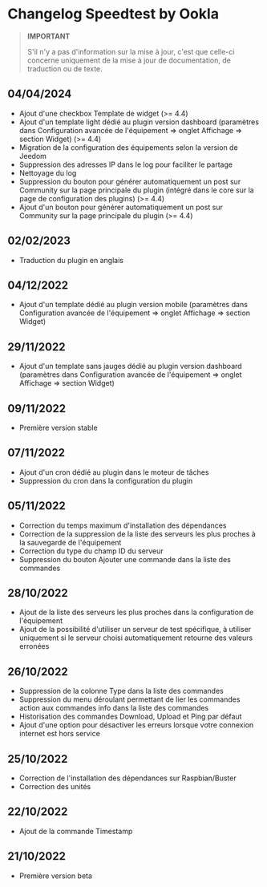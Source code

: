 # Changelog Speedtest by Ookla

> **IMPORTANT**
>
> S'il n'y a pas d'information sur la mise à jour, c'est que celle-ci concerne uniquement de la mise à jour de documentation, de traduction ou de texte.

## 04/04/2024

- Ajout d'une checkbox Template de widget (>= 4.4)
- Ajout d'un template light dédié au plugin version dashboard (paramètres dans Configuration avancée de l'équipement => onglet Affichage => section Widget) (>= 4.4)
- Migration de la configuration des équipements selon la version de Jeedom
- Suppression des adresses IP dans le log pour faciliter le partage
- Nettoyage du log
- Suppression du bouton pour générer automatiquement un post sur Community sur la page principale du plugin (intégré dans le core sur la page de configuration des plugins) (>= 4.4)
- Ajout d'un bouton pour générer automatiquement un post sur Community sur la page principale du plugin (>= 4.4)

## 02/02/2023

- Traduction du plugin en anglais

## 04/12/2022

- Ajout d'un template dédié au plugin version mobile (paramètres dans Configuration avancée de l'équipement => onglet Affichage => section Widget)

## 29/11/2022

- Ajout d'un template sans jauges dédié au plugin version dashboard (paramètres dans Configuration avancée de l'équipement => onglet Affichage => section Widget)

## 09/11/2022

- Première version stable

## 07/11/2022

- Ajout d'un cron dédié au plugin dans le moteur de tâches
- Suppression du cron dans la configuration du plugin

## 05/11/2022

- Correction du temps maximum d'installation des dépendances
- Correction de la suppression de la liste des serveurs les plus proches à la sauvegarde de l'équipement
- Correction du type du champ ID du serveur
- Suppression du bouton Ajouter une commande dans la liste des commandes

## 28/10/2022

- Ajout de la liste des serveurs les plus proches dans la configuration de l'équipement
- Ajout de la possibilité d'utiliser un serveur de test spécifique, à utiliser uniquement si le serveur choisi automatiquement retourne des valeurs erronées

## 26/10/2022

- Suppression de la colonne Type dans la liste des commandes
- Suppression du menu déroulant permettant de lier les commandes action aux commandes info dans la liste des commandes
- Historisation des commandes Download, Upload et Ping par défaut
- Ajout d'une option pour désactiver les erreurs lorsque votre connexion internet est hors service

## 25/10/2022

- Correction de l'installation des dépendances sur Raspbian/Buster
- Correction des unités

## 22/10/2022

- Ajout de la commande Timestamp

## 21/10/2022

- Première version beta